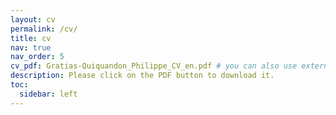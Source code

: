 ```yaml
---
layout: cv
permalink: /cv/
title: cv
nav: true
nav_order: 5
cv_pdf: Gratias-Quiquandon_Philippe_CV_en.pdf # you can also use external links here
description: Please click on the PDF button to download it.
toc:
  sidebar: left
---
```

